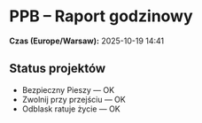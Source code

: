 # PPB – Raport godzinowy
**Czas (Europe/Warsaw):** 2025-10-19 14:41

## Status projektów
- Bezpieczny Pieszy — OK
- Zwolnij przy przejściu — OK
- Odblask ratuje życie — OK

